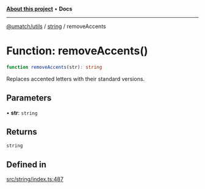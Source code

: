 [**About this project**](../../README.md) • **Docs**

***

[@umatch/utils](../../api.md) / [string](../README.md) / removeAccents

# Function: removeAccents()

```ts
function removeAccents(str): string
```

Replaces accented letters with their standard versions.

## Parameters

• **str**: `string`

## Returns

`string`

## Defined in

[src/string/index.ts:487](https://github.com/umatch-oficial/utils/blob/main/src/string/index.ts#L487)
